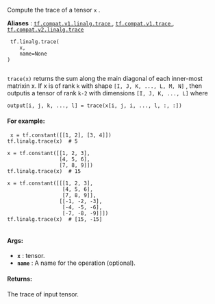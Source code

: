 Compute the trace of a tensor  `x` .

**Aliases** : [ `tf.compat.v1.linalg.trace` ](/api_docs/python/tf/linalg/trace), [ `tf.compat.v1.trace` ](/api_docs/python/tf/linalg/trace), [ `tf.compat.v2.linalg.trace` ](/api_docs/python/tf/linalg/trace)

```
 tf.linalg.trace(
    x,
    name=None
)
 
```

 `trace(x)`  returns the sum along the main diagonal of each inner-most matrixin x. If x is of rank  `k`  with shape  `[I, J, K, ..., L, M, N]` , then outputis a tensor of rank  `k-2`  with dimensions  `[I, J, K, ..., L]`  where

 `output[i, j, k, ..., l] = trace(x[i, j, i, ..., l, :, :])` 

#### For example:


```
 x = tf.constant([[1, 2], [3, 4]])
tf.linalg.trace(x)  # 5

x = tf.constant([[1, 2, 3],
                 [4, 5, 6],
                 [7, 8, 9]])
tf.linalg.trace(x)  # 15

x = tf.constant([[[1, 2, 3],
                  [4, 5, 6],
                  [7, 8, 9]],
                 [[-1, -2, -3],
                  [-4, -5, -6],
                  [-7, -8, -9]]])
tf.linalg.trace(x)  # [15, -15]
 
```

#### Args:
- **`x`** : tensor.
- **`name`** : A name for the operation (optional).


#### Returns:
The trace of input tensor.

